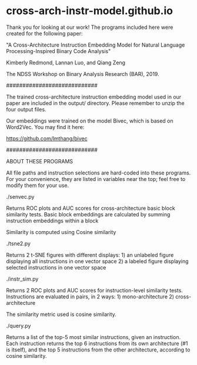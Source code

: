 # cross-arch-instr-model.github.io

Thank you for looking at our work!
The programs included here were created for the following paper:

"A Cross-Architecture Instruction Embedding Model for Natural Language Processing-Inspired Binary Code Analysis"

Kimberly Redmond, Lannan Luo, and Qiang Zeng

The NDSS Workshop on Binary Analysis Research (BAR), 2019.

############################

The trained cross-architecture instruction embedding model used in our paper are included in the output/ directory. Please remember to unzip the four output files.

Our embeddings were trained on the model Bivec, which is based on Word2Vec.
You may find it here:

https://github.com/lmthang/bivec

############################

ABOUT THESE PROGRAMS

All file paths and instruction selections are hard-coded into these programs. For your
convenience, they are listed in variables near the top; feel free to modify them for your use.

./senvec.py

Returns ROC plots and AUC scores for cross-architecture basic block similarity tests.
Basic block embeddings are calculated by summing instruction embeddings within a block

Similarity is computed using Cosine similarity

./tsne2.py

Returns 2 t-SNE figures with different displays:
	1) an unlabeled figure displaying all instructions in one vector space
	2) a labeled figure displaying selected instructions in one vector space

./instr_sim.py

Returns 2 ROC plots and AUC scores for instruction-level similarity tests.
Instructions are evaluated in pairs, in 2 ways:
	1) mono-architecture
	2) cross-architecture

The similarity metric used is cosine similarity.

./query.py

Returns a list of the top-5 most similar instructions, given an instruction.
Each instruction returns the top 6 instructions from its own architecture
(#1 is itself), and the top 5 instructions from the other architecture,
according to cosine similarity.
